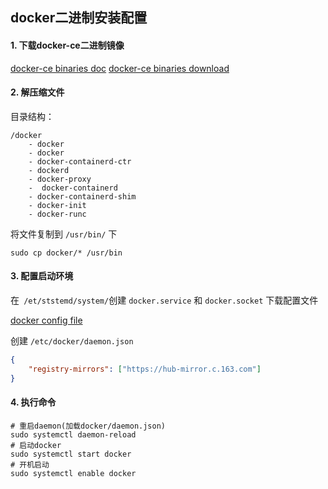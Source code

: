 ## docker二进制安装配置

#### 1. 下载docker-ce二进制镜像
[docker-ce binaries doc](https://docs.docker.com/install/linux/docker-ce/binaries/)
[docker-ce binaries download](https://download.docker.com/linux/static/stable/)

#### 2. 解压缩文件
目录结构：
```
/docker
	- docker
	- docker
	- docker-containerd-ctr 
	- dockerd 
	- docker-proxy
	-  docker-containerd
	- docker-containerd-shim 
	- docker-init 
	- docker-runc
```
将文件复制到 `/usr/bin/` 下
```
sudo cp docker/* /usr/bin
```

#### 3. 配置启动环境
在` /et/ststemd/system/`创建 `docker.service` 和 `docker.socket` 
下载配置文件

[docker config file](https://github.com/moby/moby/tree/master/contrib/init/systemd)

创建 `/etc/docker/daemon.json`
```json
{
	"registry-mirrors": ["https://hub-mirror.c.163.com"]
}
```
#### 4. 执行命令
```
# 重启daemon(加载docker/daemon.json)
sudo systemctl daemon-reload
# 启动docker
sudo systemctl start docker
# 开机启动
sudo systemctl enable docker
```






